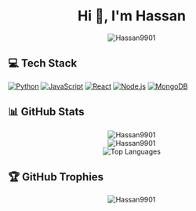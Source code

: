 <!-- Profile README Example -->

<h1 align="center">Hi 👋, I'm Hassan</h1>
<p align="center">
  <img src="https://komarev.com/ghpvc/?username=Hassan9901&label=Profile%20views&color=0e75b6&style=flat" alt="Hassan9901" />
</p>

## 💻 Tech Stack

<p align="left">
  <a href="https://www.python.org/" target="_blank"><img src="https://img.shields.io/badge/python-3670A0?style=for-the-badge&logo=python&logoColor=ffdd54" alt="Python"/></a>
  <a href="https://www.javascript.com/" target="_blank"><img src="https://img.shields.io/badge/javascript-F7DF1E?style=for-the-badge&logo=javascript&logoColor=black" alt="JavaScript"/></a>
  <a href="https://reactjs.org/" target="_blank"><img src="https://img.shields.io/badge/react-20232A?style=for-the-badge&logo=react&logoColor=61DAFB" alt="React"/></a>
  <a href="https://nodejs.org/" target="_blank"><img src="https://img.shields.io/badge/node.js-339933?style=for-the-badge&logo=nodedotjs&logoColor=white" alt="Node.js"/></a>
  <a href="https://www.mongodb.com/" target="_blank"><img src="https://img.shields.io/badge/mongodb-4EA94B?style=for-the-badge&logo=mongodb&logoColor=white" alt="MongoDB"/></a>
  <!-- Add more as needed -->
</p>

## 📊 GitHub Stats

<p align="center">
  <img src="https://github-readme-stats.vercel.app/api?username=Hassan9901&show_icons=true&locale=en" alt="Hassan9901" />
  <br/>
  <img src="https://github-readme-streak-stats.herokuapp.com/?user=Hassan9901" alt="Hassan9901" />
  <br/>
  <img src="https://github-readme-stats.vercel.app/api/top-langs?username=Hassan9901&show_icons=true&locale=en&layout=compact" alt="Top Languages" />
</p>

## 🏆 GitHub Trophies

<p align="center">
  <img src="https://github-profile-trophy.vercel.app/?username=Hassan9901&theme=algolia" alt="Hassan9901" />
</p>

<!-- You can add more sections like About Me, Projects, etc. -->
